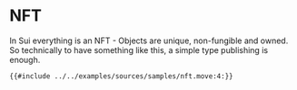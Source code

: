 # NFT

In Sui everything is an NFT - Objects are unique, non-fungible and owned. So technically to have something like this, a simple type publishing is enough.

```move
{{#include ../../examples/sources/samples/nft.move:4:}}
```
